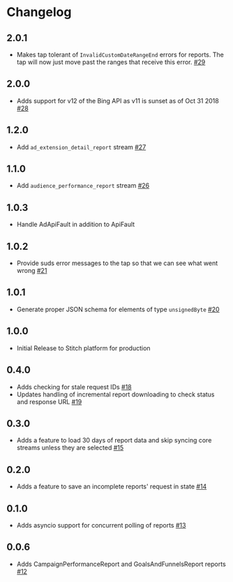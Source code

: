 # Changelog

## 2.0.1
  * Makes tap tolerant of `InvalidCustomDateRangeEnd` errors for reports. The tap will now just move past the ranges that receive this error. [#29](https://github.com/singer-io/tap-bing-ads/pull/29)

## 2.0.0
  * Adds support for v12 of the Bing API as v11 is sunset as of Oct 31 2018 [#28](https://github.com/singer-io/tap-bing-ads/pull/28)

## 1.2.0
  * Add `ad_extension_detail_report` stream [#27](https://github.com/singer-io/tap-bing-ads/pull/27)

## 1.1.0
  * Add `audience_performance_report` stream [#26](https://github.com/singer-io/tap-bing-ads/pull/26)

## 1.0.3
  * Handle AdApiFault in addition to ApiFault

## 1.0.2
  * Provide suds error messages to the tap so that we can see what went wrong [#21](https://github.com/singer-io/tap-bing-ads/pull/21)

## 1.0.1
  * Generate proper JSON schema for elements of type `unsignedByte` [#20](https://github.com/singer-io/tap-bing-ads/pull/20)

## 1.0.0
  * Initial Release to Stitch platform for production

## 0.4.0
  * Adds checking for stale request IDs [#18](https://github.com/singer-io/tap-bing-ads/pull/18)
  * Updates handling of incremental report downloading to check status and response URL [#19](https://github.com/singer-io/tap-bing-ads/pull/19)

## 0.3.0
  * Adds a feature to load 30 days of report data and skip syncing core streams unless they are selected [#15](https://github.com/singer-io/tap-bing-ads/pull/15)

## 0.2.0
  * Adds a feature to save an incomplete reports' request in state [#14](https://github.com/singer-io/tap-bing-ads/pull/14)

## 0.1.0
  * Adds asyncio support for concurrent polling of reports [#13](https://github.com/singer-io/tap-bing-ads/pull/13)

## 0.0.6
  * Adds CampaignPerformanceReport and GoalsAndFunnelsReport reports [#12](https://github.com/singer-io/tap-bing-ads/pull/12)
